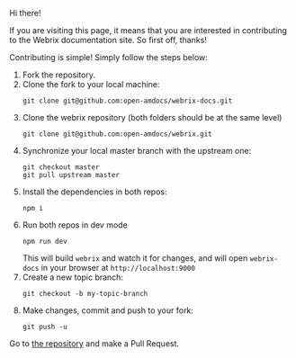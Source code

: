 Hi there!

If you are visiting this page, it means that you are interested in contributing to
the Webrix documentation site. So first off, thanks!

Contributing is simple! Simply follow the steps below:

1. Fork the repository.
1. Clone the fork to your local machine:
    ```
    git clone git@github.com:open-amdocs/webrix-docs.git
    ```
1. Clone the webrix repository (both folders should be at the same level)
    ```
    git clone git@github.com:open-amdocs/webrix.git
    ```
1. Synchronize your local master branch with the upstream one:
    ```
    git checkout master
    git pull upstream master
    ```
1. Install the dependencies in both repos:
    ```
    npm i
    ```
1. Run both repos in dev mode
    ```
    npm run dev
    ```
   This will build `webrix` and watch it for changes, and will open `webrix-docs` in 
   your browser at `http://localhost:9000`
1. Create a new topic branch:
    ```
    git checkout -b my-topic-branch
    ```
1. Make changes, commit and push to your fork:
    ```
    git push -u
    ```
Go to [the repository](https://github.com/open-amdocs/webrix-docs) and make a Pull Request.
